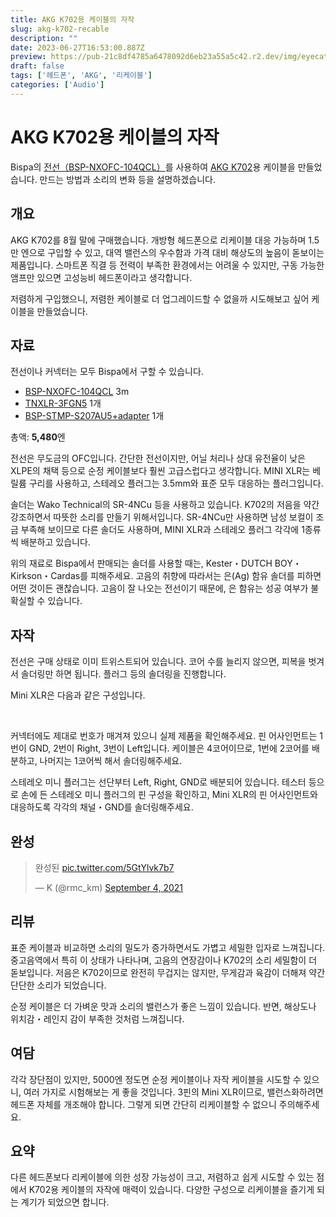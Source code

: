 ```yaml
---
title: AKG K702용 케이블의 자작
slug: akg-k702-recable
description: ""
date: 2023-06-27T16:53:00.887Z
preview: https://pub-21c8df4785a6478092d6eb23a55a5c42.r2.dev/img/eyecatch/akg720_recabled.webp
draft: false
tags: ['헤드폰', 'AKG', '리케이블']
categories: ['Audio']
---
```


# AKG K702용 케이블의 자작

<p>Bispa의 <a href="https://draft.blogger.com/blog/post/edit/3231669075263956300/3283107253844806817#">전선（BSP-NXOFC-104QCL）</a>를 사용하여 <a href="https://draft.blogger.com/blog/post/edit/3231669075263956300/3283107253844806817#">AKG K702</a>용 케이블을 만들었습니다. 만드는 방법과 소리의 변화 등을 설명하겠습니다.</p><h2 id="h9707d3a59a">개요</h2><p>AKG K702를 8월 말에 구매했습니다. 개방형 헤드폰으로 리케이블 대응 가능하며 1.5만 엔으로 구입할 수 있고, 대역 밸런스의 우수함과 가격 대비 해상도의 높음이 돋보이는 제품입니다. 스마트폰 직결 등 전력이 부족한 환경에서는 어려울 수 있지만, 구동 가능한 앰프만 있으면 고성능비 헤드폰이라고 생각합니다.</p><p>저렴하게 구입했으니, 저렴한 케이블로 더 업그레이드할 수 없을까 시도해보고 싶어 케이블을 만들었습니다.</p><h2 id="h59c0294b52">자료</h2><p>전선이나 커넥터는 모두 Bispa에서 구할 수 있습니다.</p><ul><li><a href="https://draft.blogger.com/blog/post/edit/3231669075263956300/3283107253844806817#">BSP-NXOFC-104QCL</a>&nbsp;3m</li><li><a href="https://draft.blogger.com/blog/post/edit/3231669075263956300/3283107253844806817#">TNXLR-3FGN5</a>&nbsp;1개</li><li><a href="https://draft.blogger.com/blog/post/edit/3231669075263956300/3283107253844806817#">BSP-STMP-S207AU5+adapter</a>&nbsp;1개</li></ul><p>총액: <strong>5,480</strong>엔</p><p>전선은 무도금의 OFC입니다. 간단한 전선이지만, 어닐 처리나 상대 유전율이 낮은 XLPE의 채택 등으로 순정 케이블보다 훨씬 고급스럽다고 생각합니다. MINI XLR는 베릴륨 구리를 사용하고, 스테레오 플러그는 3.5mm와 표준 모두 대응하는 플러그입니다.</p><p>솔더는 Wako Technical의 SR-4NCu 등을 사용하고 있습니다. K702의 저음을 약간 강조하면서 따뜻한 소리를 만들기 위해서입니다. SR-4NCu만 사용하면 남성 보컬이 조금 부족해 보이므로 다른 솔더도 사용하며, MINI XLR과 스테레오 플러그 각각에 1종류씩 배분하고 있습니다.</p><p>위의 재료로 Bispa에서 판매되는 솔더를 사용할 때는, Kester・DUTCH BOY・Kirkson・Cardas를 피해주세요. 고음의 취향에 따라서는 은(Ag) 함유 솔더를 피하면 어떤 것이든 괜찮습니다. 고음이 잘 나오는 전선이기 때문에, 은 함유는 성공 여부가 불확실할 수 있습니다.</p><h2 id="h9299695b4e">자작</h2><p>전선은 구매 상태로 이미 트위스트되어 있습니다. 코어 수를 늘리지 않으면, 피복을 벗겨서 솔더링만 하면 됩니다. 플러그 등의 솔더링을 진행합니다.</p><p>Mini XLR은 다음과 같은 구성입니다.</p><p><br></p><p>커넥터에도 제대로 번호가 매겨져 있으니 실제 제품을 확인해주세요. 핀 어사인먼트는 1번이 GND, 2번이 Right, 3번이 Left입니다. 케이블은 4코어이므로, 1번에 2코어를 배분하고, 나머지는 1코어씩 해서 솔더링해주세요.</p><p>스테레오 미니 플러그는 선단부터 Left, Right, GND로 배분되어 있습니다. 테스터 등으로 손에 든 스테레오 미니 플러그의 핀 구성을 확인하고, Mini XLR의 핀 어사인먼트와 대응하도록 각각의 채널・GND를 솔더링해주세요.</p><h2 id="hde965b176a">완성</h2><blockquote><p>완성된 <a href="http://pic.twitter.com/5GtYlvk7b7">pic.twitter.com/5GtYlvk7b7</a></p><p>— K (@rmc_km) <a href="https://draft.blogger.com/blog/post/edit/3231669075263956300/3283107253844806817#">September 4, 2021</a></p></blockquote><h2 id="habecbf1f8d">리뷰</h2><p>표준 케이블과 비교하면 소리의 밀도가 증가하면서도 가볍고 세밀한 입자로 느껴집니다. 중고음역에서 특히 이 상태가 나타나며, 고음의 연장감이나 K702의 소리 세밀함이 더 돋보입니다. 저음은 K702이므로 완전히 무겁지는 않지만, 무게감과 육감이 더해져 약간 단단한 소리가 되었습니다.</p><p>순정 케이블은 더 가벼운 맛과 소리의 밸런스가 좋은 느낌이 있습니다. 반면, 해상도나 위치감・레인지 감이 부족한 것처럼 느껴집니다.</p><h2 id="h9710ffdf15">여담</h2><p>각각 장단점이 있지만, 5000엔 정도면 순정 케이블이나 자작 케이블을 시도할 수 있으니, 여러 가지로 시험해보는 게 좋을 것입니다. 3핀의 Mini XLR이므로, 밸런스화하려면 헤드폰 자체를 개조해야 합니다. 그렇게 되면 간단히 리케이블할 수 없으니 주의해주세요.</p><h2 id="ha214098e44">요약</h2><p>다른 헤드폰보다 리케이블에 의한 성장 가능성이 크고, 저렴하고 쉽게 시도할 수 있는 점에서 K702용 케이블의 자작에 매력이 있습니다. 다양한 구성으로 리케이블을 즐기게 되는 계기가 되었으면 합니다.</p>